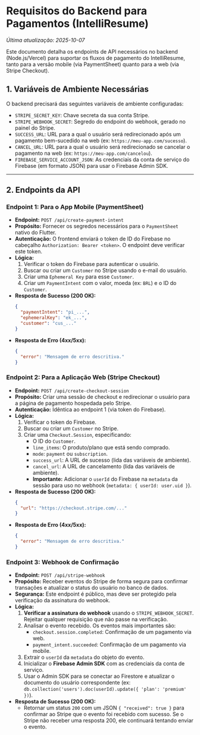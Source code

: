 # Requisitos do Backend para Pagamentos (IntelliResume)

*Última atualização: 2025-10-07*

Este documento detalha os endpoints de API necessários no backend (Node.js/Vercel) para suportar os fluxos de pagamento do IntelliResume, tanto para a versão mobile (via PaymentSheet) quanto para a web (via Stripe Checkout).

## 1. Variáveis de Ambiente Necessárias

O backend precisará das seguintes variáveis de ambiente configuradas:

- `STRIPE_SECRET_KEY`: Chave secreta da sua conta Stripe.
- `STRIPE_WEBHOOK_SECRET`: Segredo do endpoint do webhook, gerado no painel do Stripe.
- `SUCCESS_URL`: URL para a qual o usuário será redirecionado após um pagamento bem-sucedido na web (ex: `https://meu-app.com/sucesso`).
- `CANCEL_URL`: URL para a qual o usuário será redirecionado se cancelar o pagamento na web (ex: `https://meu-app.com/cancelou`).
- `FIREBASE_SERVICE_ACCOUNT_JSON`: As credenciais da conta de serviço do Firebase (em formato JSON) para usar o Firebase Admin SDK.

---

## 2. Endpoints da API

### Endpoint 1: Para o App Mobile (PaymentSheet)

- **Endpoint:** `POST /api/create-payment-intent`
- **Propósito:** Fornecer os segredos necessários para o `PaymentSheet` nativo do Flutter.
- **Autenticação:** O frontend enviará o token de ID do Firebase no cabeçalho `Authorization: Bearer <token>`. O endpoint deve verificar este token.
- **Lógica:**
  1.  Verificar o token do Firebase para autenticar o usuário.
  2.  Buscar ou criar um `Customer` no Stripe usando o e-mail do usuário.
  3.  Criar uma `Ephemeral Key` para esse `Customer`.
  4.  Criar um `PaymentIntent` com o valor, moeda (ex: `BRL`) e o ID do `Customer`.
- **Resposta de Sucesso (200 OK):**
  ```json
  {
    "paymentIntent": "pi_...",
    "ephemeralKey": "ek_...",
    "customer": "cus_..."
  }
  ```
- **Resposta de Erro (4xx/5xx):**
  ```json
  {
    "error": "Mensagem de erro descritiva."
  }
  ```

### Endpoint 2: Para a Aplicação Web (Stripe Checkout)

- **Endpoint:** `POST /api/create-checkout-session`
- **Propósito:** Criar uma sessão de checkout e redirecionar o usuário para a página de pagamento hospedada pelo Stripe.
- **Autenticação:** Idêntica ao endpoint 1 (via token do Firebase).
- **Lógica:**
  1.  Verificar o token do Firebase.
  2.  Buscar ou criar um `Customer` no Stripe.
  3.  Criar uma `Checkout.Session`, especificando:
      - O ID do `Customer`.
      - `line_items`: O produto/plano que está sendo comprado.
      - `mode`: `payment` ou `subscription`.
      - `success_url`: A URL de sucesso (lida das variáveis de ambiente).
      - `cancel_url`: A URL de cancelamento (lida das variáveis de ambiente).
      - **Importante:** Adicionar o `userId` do Firebase na `metadata` da sessão para uso no webhook (`metadata: { userId: user.uid }`).
- **Resposta de Sucesso (200 OK):**
  ```json
  {
    "url": "https://checkout.stripe.com/..."
  }
  ```
- **Resposta de Erro (4xx/5xx):**
  ```json
  {
    "error": "Mensagem de erro descritiva."
  }
  ```

### Endpoint 3: Webhook de Confirmação

- **Endpoint:** `POST /api/stripe-webhook`
- **Propósito:** Receber eventos do Stripe de forma segura para confirmar transações e atualizar o status do usuário no banco de dados.
- **Segurança:** Este endpoint é público, mas deve ser protegido pela verificação da assinatura do webhook.
- **Lógica:**
  1.  **Verificar a assinatura do webhook** usando o `STRIPE_WEBHOOK_SECRET`. Rejeitar qualquer requisição que não passe na verificação.
  2.  Analisar o evento recebido. Os eventos mais importantes são:
      - `checkout.session.completed`: Confirmação de um pagamento via web.
      - `payment_intent.succeeded`: Confirmação de um pagamento via mobile.
  3.  Extrair o `userId` da `metadata` do objeto do evento.
  4.  Inicializar o **Firebase Admin SDK** com as credenciais da conta de serviço.
  5.  Usar o Admin SDK para se conectar ao Firestore e atualizar o documento do usuário correspondente (ex: `db.collection('users').doc(userId).update({ 'plan': 'premium' })`).
- **Resposta de Sucesso (200 OK):**
  - Retornar um status `200` com um JSON `{ "received": true }` para confirmar ao Stripe que o evento foi recebido com sucesso. Se o Stripe não receber uma resposta 200, ele continuará tentando enviar o evento.
